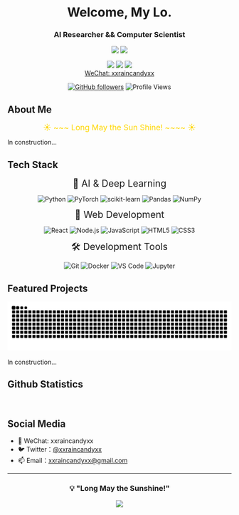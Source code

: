 <div align="center">

# Welcome, My Lo.
### AI Researcher && Computer Scientist

![](https://img.shields.io/badge/Focus-Artificial_Intelligence-BE2EDD)
![](https://img.shields.io/badge/Role-AI_Researcher-20B2AA)

<p>
  <a href="https://x.com/xxraincandyxx"><img src="https://img.shields.io/badge/Twitter-ffffff?style=for-the-badge&logo=twitter&logoColor=black"/></a>
  <a href="mailto:xxraincandyxx@gmail.com"><img src="https://img.shields.io/badge/Email-ffffff?style=for-the-badge&logo=gmail&logoColor=black"/></a>
  <a href="https://github.com/xxraincandyxx"><img src="https://img.shields.io/badge/GitHub-ffffff?style=for-the-badge&logo=github&logoColor=black"/></a>
  <br/>
  <!--<a href="https://www.zhihu.com/people/30-95-6-63">Zhihu:XXX</a>-->
  <a href="https://x.com/zjrwtx">WeChat: xxraincandyxx</a>
</p>

[![GitHub followers](https://img.shields.io/github/followers/xxraincandyxx?style=social)](https://github.com/zjrwtx)
![Profile Views](https://komarev.com/ghpvc/?username=xxraincandyxx&color=blueviolet)

</div>

## About Me 

<p align="center">
  <span style="font-size: 1.25em; color: #FFD700;">
    ☀️ ~~~ Long May the Sun Shine! ~~~~ ☀️
  </span>
</p>

<!--
- 🔭 正在从事多模态数据合成的研究
- 🚀 准备做几个面向大学生的AI应用
- 🌱 是个ENTJ水瓶座的大四在读医学生
- 👯 寻找 AI 领域的合作机会
- 🎯 目标：实现多模态数据的scaling law
-->

In construction...

## Tech Stack

<p align="center">
<span style="font-size: 1.50em;">🤖 AI & Deep Learning</span>
</p>

<div style="text-align: center;">

  ![Python](https://img.shields.io/badge/Python-3776AB?style=for-the-badge&logo=python&logoColor=white)
  ![PyTorch](https://img.shields.io/badge/PyTorch-EE4C2C?style=for-the-badge&logo=pytorch&logoColor=white)
  ![scikit-learn](https://img.shields.io/badge/scikit--learn-F7931E?style=for-the-badge&logo=scikit-learn&logoColor=white)
  ![Pandas](https://img.shields.io/badge/Pandas-150458?style=for-the-badge&logo=pandas&logoColor=white)
  ![NumPy](https://img.shields.io/badge/NumPy-013243?style=for-the-badge&logo=numpy&logoColor=white)

</div>

<p align="center">
<span style="font-size: 1.50em;">🎨 Web Development</span>
</p>

<div style="text-align: center;">

  ![React](https://img.shields.io/badge/React-20232A?style=for-the-badge&logo=react&logoColor=61DAFB)
  ![Node.js](https://img.shields.io/badge/Node.js-339933?style=for-the-badge&logo=nodedotjs&logoColor=white)
  ![JavaScript](https://img.shields.io/badge/JavaScript-F7DF1E?style=for-the-badge&logo=javascript&logoColor=black)
  ![HTML5](https://img.shields.io/badge/HTML5-E34F26?style=for-the-badge&logo=html5&logoColor=white)
  ![CSS3](https://img.shields.io/badge/CSS3-1572B6?style=for-the-badge&logo=css3&logoColor=white)

</div>

<p align="center">
<span style="font-size: 1.50em;">🛠️ Development Tools</span>
</p>

<div style="text-align: center;">

  ![Git](https://img.shields.io/badge/Git-F05032?style=for-the-badge&logo=git&logoColor=white)
  ![Docker](https://img.shields.io/badge/Docker-2496ED?style=for-the-badge&logo=docker&logoColor=white)
  ![VS Code](https://img.shields.io/badge/VS_Code-007ACC?style=for-the-badge&logo=visual-studio-code&logoColor=white)
  ![Jupyter](https://img.shields.io/badge/Jupyter-F37626?style=for-the-badge&logo=jupyter&logoColor=white)

</div>

## Featured Projects

<picture>
  <source media="(prefers-color-scheme: dark)" srcset="https://raw.githubusercontent.com/xxraincandyxx/xxraincandyxx/output/github-contribution-grid-snake-dark.svg">
  <source media="(prefers-color-scheme: light)" srcset="https://raw.githubusercontent.com/xxraincandyxx/xxraincandyxx/output/github-contribution-grid-snake.svg">
  <img alt="github contribution grid snake animation" src="https://raw.githubusercontent.com/xxraincandyxx/xxraincandyxx/output/github-contribution-grid-snake.svg">
</picture>

In construction...

<!--
### 🎯 AI 应用
<table>
  <tr>
    <td align="center">
      <a href="https://github.com/zjrwtx/Yijian-Agent">
        <img src="https://img.shields.io/badge/-Yijian_Agent-E74C3C?style=flat-square&logo=python&logoColor=white"/>
        <br />全球首个开源且用于医院检验科的企业级生产级AI大模型Agent系统
      </a>
    </td>
     <td align="center">
      <a href="https://github.com/zjrwtx/Yijian-A1robot">
        <img src="https://img.shields.io/badge/-Yijian-A1robot-E74C3C?style=flat-square&logo=python&logoColor=white"/>
        <br />全球首个用于医院检验科的企业级开源AI机器人解决方案
      </a>
    </td>
    <td align="center">
      <a href="https://github.com/zjrwtx/AIgene_anki">
        <img src="https://img.shields.io/badge/-AIgene_anki-F1C40F?style=flat-square&logo=python&logoColor=white"/>
        <br />基于零一万物等AI视觉大模型简单几步就能批量生成Anki图片笔记
      </a>
    </td>
    <td align="center">
      <a href="https://github.com/zjrwtx/jwtdemo">
        <img src="https://img.shields.io/badge/-不挂科AI前端-16A085?style=flat-square&logo=python&logoColor=white"/>
        <br />不挂科AI前端：这是一个基于React的Web应用程序，为学生们提供各种AI驱动的功能，如题目生成、试卷生成、思维导图生成、视频转PDF、笔记生成、社区分享等。该应用程序旨在帮助学生更有效地学习和准备考试。
      </a>
    </td>
      <td align="center">
      <a href="https://github.com/zjrwtx/Pass_the_exam">
        <img src="https://img.shields.io/badge/-不挂科AI后端-16A085?style=flat-square&logo=python&logoColor=white"/>
        <br />不挂科AI后端：不挂科AI后端是一个基于FastAPI框架构建的Web应用程序，旨在为用户提供一系列智能化的服务，包括视频转PPT、PPT转PDF、PDF和PPT内容解析、考试重点大纲生成、出题、思维导图生成等功能。该后端服务使用了多种Python库，如FastAPI、PyPDF2、python-pptx、sqlalchemy、pydantic、passlib、python-jose、python-dotenv、requests、pymysql、scikit-image、opencv-python、imutils和img2pdf等
      </a>
    </td>
      <td align="center">
      <a href="https://github.com/zjrwtx/yourmemory_v1">
        <img src="https://img.shields.io/badge/-Yourmemory-16A085?style=flat-square&logo=python&logoColor=white"/>
        <br />Yourmemory：这是一个基于 React 的 Web 应用程序，旨在帮助用户记录和记住他们的记忆。用户可以通过与 AI 助手进行对话来分享他们的记忆，并获取有关如何更好地管理和组织记忆的建议。 功能 用户可以与 AI 助手进行对话，分享他们的记忆。 AI 助手会根据用户的输入提供个性化的建议和反馈。 用户可以添加新的任务和标签，以便更好地管理和组织他们的记忆。 应用程序支持深色模式和浅色模式，以满足用户的不同需求。
      </a>
    </td>
  </tr>
</table>
-->

## Github Statistics

<div align="center">
  <!-- <picture>
    <source
    srcset="https://github-readme-stats.vercel.app/api?username=xxraincandyxx&show_icons=true&include_all_commits=true&count_private=true&theme=dark"
    media="(prefers-color-scheme: dark)"
  />
    <source
    srcset="https://github-readme-stats.vercel.app/api?username=xxraincandyxx&show_icons=true&include_all_commits=true&count_private=true&theme=dark"
    media="(prefers-color-scheme: light), (prefers-color-scheme: no-preference)"
  />
    <img height="180em" src="https://github-readme-stats.vercel.app/api?username=xxraincandyxx&show_icons=true&include_all_commits=true&count_private=true&theme=dark" />
  </picture> -->

  <picture>
    <source
    srcset="https://github-readme-activity-graph.vercel.app/graph?username=xxraincandyxx&theme=github-compact"
    media="(prefers-color-scheme: dark)"
  />
    <source
    srcset="https://github-readme-activity-graph.vercel.app/graph?username=xxraincandyxx"
    media="(prefers-color-scheme: light), (prefers-color-scheme: no-preference)"
  />
    <img height="180em"/>
  </picture>
  <picture>
    <source
    srcset="https://github-readme-stats.vercel.app/api/top-langs/?username=xxraincandyxx&layout=compact&langs_count=12&show_icons=true&include_all_commits&theme=shadow_green"
    media="(prefers-color-scheme: dark)"
  />
    <source
    srcset="https://github-readme-stats.vercel.app/api/top-langs/?username=xxraincandyxx&layout=compact&langs_count=12&show_icons=true"
    media="(prefers-color-scheme: light), (prefers-color-scheme: no-preference)"
  />
    <img height="180em"/>
  </picture>
</div>

## Social Media

- 📱 WeChat: xxraincandyxx
- 🐦 Twitter：[@xxraincandyxx](https://x.com/xxraincandyxx)
- 📫 Email：xxraincandyxx@gmail.com

---

<div align="center">
  
### 💡 "Long May the Sunshine!"

<img src="https://quotes-github-readme.vercel.app/api?type=horizontal&theme=dracula" />

</div>
